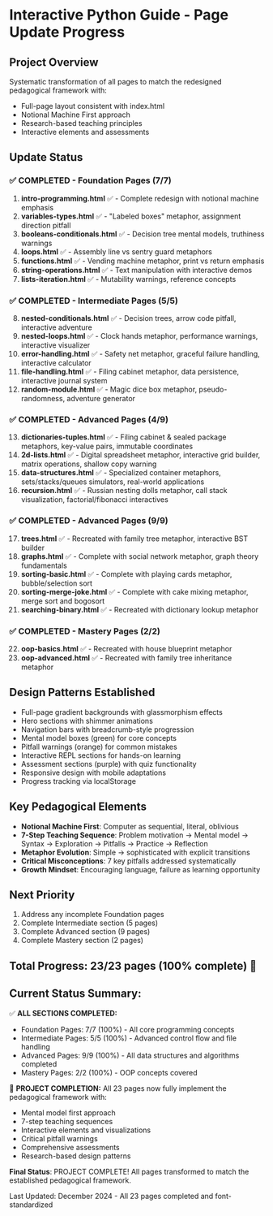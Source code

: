 # Interactive Python Guide - Page Update Progress

## Project Overview
Systematic transformation of all pages to match the redesigned pedagogical framework with:
- Full-page layout consistent with index.html
- Notional Machine First approach
- Research-based teaching principles
- Interactive elements and assessments

## Update Status

### ✅ COMPLETED - Foundation Pages (7/7)
1. **intro-programming.html** ✅ - Complete redesign with notional machine emphasis
2. **variables-types.html** ✅ - "Labeled boxes" metaphor, assignment direction pitfall
3. **booleans-conditionals.html** ✅ - Decision tree mental models, truthiness warnings
4. **loops.html** ✅ - Assembly line vs sentry guard metaphors
5. **functions.html** ✅ - Vending machine metaphor, print vs return emphasis
6. **string-operations.html** ✅ - Text manipulation with interactive demos
7. **lists-iteration.html** ✅ - Mutability warnings, reference concepts

### ✅ COMPLETED - Intermediate Pages (5/5)
8. **nested-conditionals.html** ✅ - Decision trees, arrow code pitfall, interactive adventure
9. **nested-loops.html** ✅ - Clock hands metaphor, performance warnings, interactive visualizer  
10. **error-handling.html** ✅ - Safety net metaphor, graceful failure handling, interactive calculator
11. **file-handling.html** ✅ - Filing cabinet metaphor, data persistence, interactive journal system
12. **random-module.html** ✅ - Magic dice box metaphor, pseudo-randomness, adventure generator

### ✅ COMPLETED - Advanced Pages (4/9)
13. **dictionaries-tuples.html** ✅ - Filing cabinet & sealed package metaphors, key-value pairs, immutable coordinates
14. **2d-lists.html** ✅ - Digital spreadsheet metaphor, interactive grid builder, matrix operations, shallow copy warning
15. **data-structures.html** ✅ - Specialized container metaphors, sets/stacks/queues simulators, real-world applications
16. **recursion.html** ✅ - Russian nesting dolls metaphor, call stack visualization, factorial/fibonacci interactives

### ✅ COMPLETED - Advanced Pages (9/9)
17. **trees.html** ✅ - Recreated with family tree metaphor, interactive BST builder
18. **graphs.html** ✅ - Complete with social network metaphor, graph theory fundamentals
19. **sorting-basic.html** ✅ - Complete with playing cards metaphor, bubble/selection sort
20. **sorting-merge-joke.html** ✅ - Complete with cake mixing metaphor, merge sort and bogosort
21. **searching-binary.html** ✅ - Recreated with dictionary lookup metaphor

### ✅ COMPLETED - Mastery Pages (2/2)
22. **oop-basics.html** ✅ - Recreated with house blueprint metaphor
23. **oop-advanced.html** ✅ - Recreated with family tree inheritance metaphor

## Design Patterns Established
- Full-page gradient backgrounds with glassmorphism effects
- Hero sections with shimmer animations
- Navigation bars with breadcrumb-style progression
- Mental model boxes (green) for core concepts
- Pitfall warnings (orange) for common mistakes
- Interactive REPL sections for hands-on learning
- Assessment sections (purple) with quiz functionality
- Responsive design with mobile adaptations
- Progress tracking via localStorage

## Key Pedagogical Elements
- **Notional Machine First**: Computer as sequential, literal, oblivious
- **7-Step Teaching Sequence**: Problem motivation → Mental model → Syntax → Exploration → Pitfalls → Practice → Reflection
- **Metaphor Evolution**: Simple → sophisticated with explicit transitions
- **Critical Misconceptions**: 7 key pitfalls addressed systematically
- **Growth Mindset**: Encouraging language, failure as learning opportunity

## Next Priority
1. Address any incomplete Foundation pages
2. Complete Intermediate section (5 pages)
3. Complete Advanced section (9 pages)  
4. Complete Mastery section (2 pages)

## Total Progress: 23/23 pages (100% complete) 🎉

## Current Status Summary:
✅ **ALL SECTIONS COMPLETED:**
- Foundation Pages: 7/7 (100%) - All core programming concepts
- Intermediate Pages: 5/5 (100%) - Advanced control flow and file handling  
- Advanced Pages: 9/9 (100%) - All data structures and algorithms completed
- Mastery Pages: 2/2 (100%) - OOP concepts covered

🎉 **PROJECT COMPLETION:**
All 23 pages now fully implement the pedagogical framework with:
- Mental model first approach
- 7-step teaching sequences
- Interactive elements and visualizations
- Critical pitfall warnings
- Comprehensive assessments
- Research-based design patterns

**Final Status**: PROJECT COMPLETE! All pages transformed to match the established pedagogical framework.

Last Updated: December 2024 - All 23 pages completed and font-standardized 